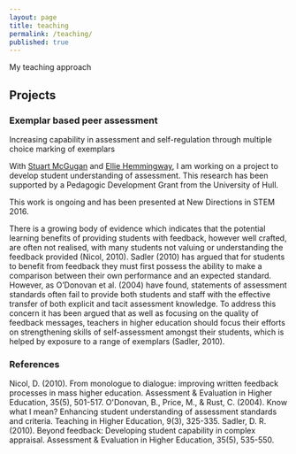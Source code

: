 ```yaml
---
layout: page
title: teaching
permalink: /teaching/
published: true
---
```


My teaching approach


## Projects

### Exemplar based peer assessment
 Increasing capability in assessment and self-regulation through multiple choice marking of exemplars

With [Stuart McGugan](http://www2.hull.ac.uk/administration/leap/whos-who-2/s_mcgugan.aspx) and [Ellie Hemmingway](http://www.elliehemingway.co.uk/), I am working on a project to develop student understanding of assessment. This research has been supported by a Pedagogic Development Grant from the University of Hull.

This work is ongoing and has been presented at New Directions in STEM 2016.

There is a growing body of evidence which indicates that the potential learning benefits of providing students with feedback, however well crafted, are often not realised, with many students not valuing or understanding the feedback provided (Nicol, 2010). Sadler (2010) has argued that for students to benefit from feedback they must first possess the ability to make a comparison between their own performance and an expected standard. However, as O’Donovan et al. (2004) have found, statements of assessment standards often fail to provide both students and staff with the effective transfer of both explicit and tacit assessment knowledge. To address this concern it has been argued that as well as focusing on the quality of feedback messages, teachers in higher education should focus their efforts on strengthening skills of self-assessment amongst their students, which is helped by exposure to a range of exemplars (Sadler, 2010).

### References

Nicol, D. (2010). From monologue to dialogue: improving written feedback processes in mass higher education. Assessment & Evaluation in Higher Education, 35(5), 501-517.
O'Donovan, B., Price, M., & Rust, C. (2004). Know what I mean? Enhancing student understanding of assessment standards and criteria. Teaching in Higher Education, 9(3), 325-335.
Sadler, D. R. (2010). Beyond feedback: Developing student capability in complex appraisal. Assessment & Evaluation in Higher Education, 35(5), 535-550.
